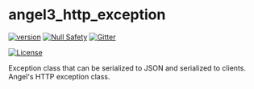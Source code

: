 # angel3_http_exception
[![version](https://img.shields.io/badge/pub-v3.0.1-brightgreen)](https://pub.dartlang.org/packages/angel3_http_exception)
[![Null Safety](https://img.shields.io/badge/null-safety-brightgreen)](https://dart.dev/null-safety)
[![Gitter](https://img.shields.io/gitter/room/angel_dart/discussion)](https://gitter.im/angel_dart/discussion)

[![License](https://img.shields.io/github/license/dukefirehawk/angel)](https://github.com/dukefirehawk/angel/tree/angel3/http_exception)

Exception class that can be serialized to JSON and serialized to clients.
Angel's HTTP exception class.
